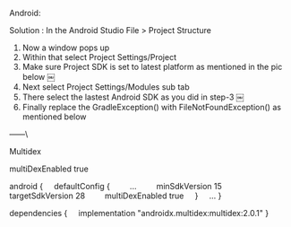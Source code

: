 Android:

Solution :
In the Android Studio File > Project Structure
1. Now a window pops up
2. Within that select Project Settings/Project
3. Make sure Project SDK is set to latest platform as mentioned in the pic below
￼
4. Next select Project Settings/Modules sub tab
5. There select the lastest Android SDK as you did in step-3
￼
6. Finally replace the GradleException() with FileNotFoundException() as mentioned below


——\


Multidex

multiDexEnabled true


android {
    defaultConfig {
        ...
        minSdkVersion 15 
        targetSdkVersion 28
        multiDexEnabled true
    }
    ...
}

dependencies {
    implementation "androidx.multidex:multidex:2.0.1"
}

